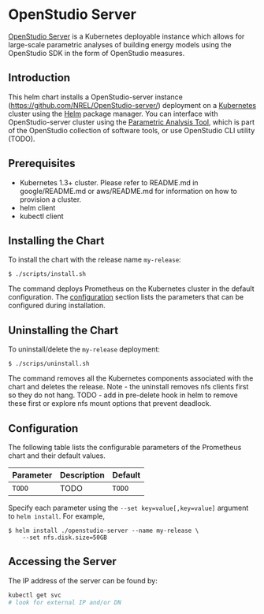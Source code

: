 # OpenStudio Server

[OpenStudio Server](https://github.com/NREL/OpenStudio-server) is a Kubernetes deployable instance which allows for large-scale parametric analyses of building energy models using the OpenStudio SDK in the form of OpenStudio measures.

## Introduction

This helm chart installs a OpenStudio-server instance (https://github.com/NREL/OpenStudio-server/) deployment on a [Kubernetes](http://kubernetes.io) cluster using the [Helm](https://helm.sh) package manager. 
You can interface with OpenStudio-server cluster using the [Parametric Analysis Tool](https://github.com/NREL/OpenStudio-PAT), which is part of the OpenStudio collection of software tools, or use OpenStudio CLI utility (TODO).

## Prerequisites

- Kubernetes 1.3+ cluster.  Please refer to README.md in google/README.md or aws/README.md for information on how to provision a cluster. 
- helm client
- kubectl client

## Installing the Chart

To install the chart with the release name `my-release`:

```console
$ ./scripts/install.sh
```

The command deploys Prometheus on the Kubernetes cluster in the default configuration. The [configuration](#configuration) section lists the parameters that can be configured during installation.


## Uninstalling the Chart

To uninstall/delete the `my-release` deployment:

```console
$ ./scrips/uninstall.sh
```

The command removes all the Kubernetes components associated with the chart and deletes the release.
Note - the uninstall removes nfs clients first so they do not hang.  TODO - add in pre-delete hook in helm to remove these first or explore nfs mount options that prevent deadlock. 

## Configuration

The following table lists the configurable parameters of the Prometheus chart and their default values.

Parameter | Description | Default
--------- | ----------- | -------
`TODO` | TODO | `TODO` |

Specify each parameter using the `--set key=value[,key=value]` argument to `helm install`. For example,

```console
$ helm install ./openstudio-server --name my-release \
    --set nfs.disk.size=50GB
```

## Accessing the Server

The IP address of the server can be found by:

```bash
kubectl get svc
# look for external IP and/or DN

```



